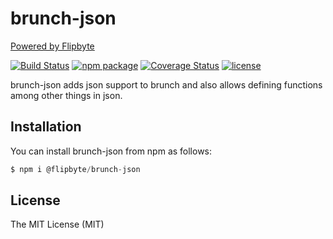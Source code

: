 # brunch-json
[Powered by Flipbyte](https://www.flipbyte.com/)

[![Build Status][build-badge]][build]
[![npm package][npm-badge]][npm]
[![Coverage Status][coveralls-badge]][coveralls]
[![license][license-badge]][license]

brunch-json adds json support to brunch and also allows defining functions among other things in json.

## Installation

You can install brunch-json from npm as follows:

```js
$ npm i @flipbyte/brunch-json
```

## License
The MIT License (MIT)

[build-badge]: https://travis-ci.org/flipbyte/brunch-json.svg?branch=master
[build]: https://travis-ci.org/flipbyte/brunch-json

[npm-badge]: https://img.shields.io/npm/v/@flipbyte/brunch-json.svg
[npm]: https://www.npmjs.com/package/@flipbyte/brunch-json

[coveralls-badge]: https://coveralls.io/repos/github/flipbyte/brunch-json/badge.svg
[coveralls]: https://coveralls.io/github/flipbyte/brunch-json

[license-badge]: https://badgen.now.sh/badge/license/MIT
[license]: ./LICENSE
